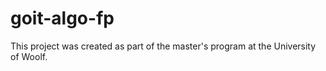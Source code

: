 # goit-algo-fp
This project was created as part of the master's program at the University of Woolf.
